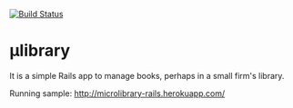 [![Build Status](https://travis-ci.org/adaRn/microlibrary.svg?branch=master)](https://travis-ci.org/adaRn/microlibrary)

# μlibrary
It is a simple Rails app to manage books, perhaps in a small firm's library.

Running sample: http://microlibrary-rails.herokuapp.com/
